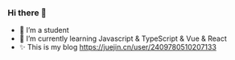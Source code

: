 ### Hi there 👋

- 🔭 I’m a student
- 🌱 I’m currently learning Javascript & TypeScript & Vue & React 
- ✨ This is my blog https://juejin.cn/user/2409780510207133

<!--
**yk2012/yk2012** is a ✨ _special_ ✨ repository because its `README.md` (this file) appears on your GitHub profile.



- 🔭 I’m a student
- 🌱 I’m currently learning Javascript & TypeScript & Vue & React 
-->
